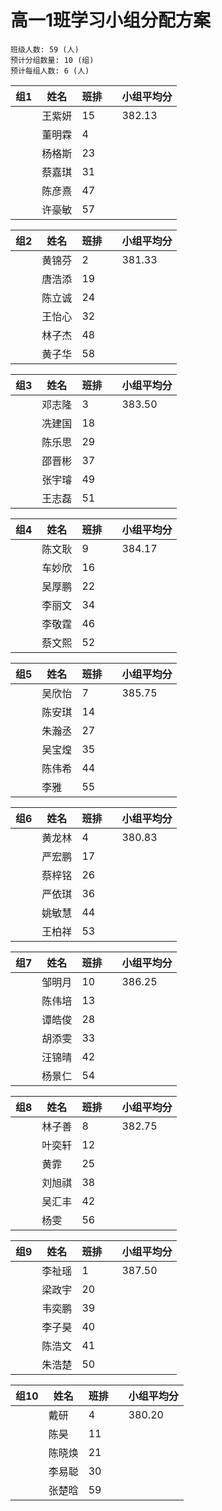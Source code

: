 # 高一1班学习小组分配方案

```
班级人数: 59 (人)
预计分组数量: 10 (组)
预计每组人数: 6 (人)
```

| 组1  | 姓名   | 班排 |      | 小组平均分 |
| ---- | ------ | ---- | ---- | ---------- |
|      | 王紫妍 | 15   |      | 382.13     |
|      | 董明霖 | 4    |      |            |
|      | 杨格斯 | 23   |      |            |
|      | 蔡嘉琪 | 31   |      |            |
|      | 陈彦熹 | 47   |      |            |
|      | 许豪敏 | 57   |      |            |

| 组2  | 姓名   | 班排 |      | 小组平均分 |
| ---- | ------ | ---- | ---- | ---------- |
|      | 黄锦芬 | 2    |      | 381.33     |
|      | 唐浩添 | 19   |      |            |
|      | 陈立诚 | 24   |      |            |
|      | 王怡心 | 32   |      |            |
|      | 林子杰 | 48   |      |            |
|      | 黄子华 | 58   |      |            |

| 组3  | 姓名   | 班排 |      | 小组平均分 |
| ---- | ------ | ---- | ---- | ---------- |
|      | 邓志隆 | 3    |      | 383.50     |
|      | 冼建国 | 18   |      |            |
|      | 陈乐思 | 29   |      |            |
|      | 邵晋彬 | 37   |      |            |
|      | 张宇璿 | 49   |      |            |
|      | 王志磊 | 51   |      |            |

| 组4  | 姓名   | 班排 |      | 小组平均分 |
| ---- | ------ | ---- | ---- | ---------- |
|      | 陈文耿 | 9    |      | 384.17     |
|      | 车妙欣 | 16   |      |            |
|      | 吴厚鹏 | 22   |      |            |
|      | 李丽文 | 34   |      |            |
|      | 李敬霆 | 46   |      |            |
|      | 蔡文熙 | 52   |      |            |

| 组5  | 姓名   | 班排 |      | 小组平均分 |
| ---- | ------ | ---- | ---- | ---------- |
|      | 吴欣怡 | 7    |      | 385.75     |
|      | 陈安琪 | 14   |      |            |
|      | 朱瀚丞 | 27   |      |            |
|      | 吴宝煌 | 35   |      |            |
|      | 陈伟希 | 44   |      |            |
|      | 李雅   | 55   |      |            |

| 组6  | 姓名   | 班排 |      | 小组平均分 |
| ---- | ------ | ---- | ---- | ---------- |
|      | 黄龙林 | 4    |      | 380.83     |
|      | 严宏鹏 | 17   |      |            |
|      | 蔡梓铭 | 26   |      |            |
|      | 严依琪 | 36   |      |            |
|      | 姚敏慧 | 44   |      |            |
|      | 王柏祥 | 53   |      |            |

| 组7  | 姓名   | 班排 |      | 小组平均分 |
| ---- | ------ | ---- | ---- | ---------- |
|      | 邹明月 | 10   |      | 386.25     |
|      | 陈伟培 | 13   |      |            |
|      | 谭皓俊 | 28   |      |            |
|      | 胡添雯 | 33   |      |            |
|      | 汪锦晴 | 42   |      |            |
|      | 杨景仁 | 54   |      |            |

| 组8  | 姓名   | 班排 |      | 小组平均分 |
| ---- | ------ | ---- | ---- | ---------- |
|      | 林子善 | 8    |      | 382.75     |
|      | 叶奕轩 | 12   |      |            |
|      | 黄霏   | 25   |      |            |
|      | 刘旭祺 | 38   |      |            |
|      | 吴汇丰 | 42   |      |            |
|      | 杨雯   | 56   |      |            |

| 组9  | 姓名   | 班排 |      | 小组平均分 |
| ---- | ------ | ---- | ---- | ---------- |
|      | 李祉瑶 | 1    |      | 387.50     |
|      | 梁政宇 | 20   |      |            |
|      | 韦奕鹏 | 39   |      |            |
|      | 李子昊 | 40   |      |            |
|      | 陈浩文 | 41   |      |            |
|      | 朱浩楚 | 50   |      |            |

| 组10 | 姓名   | 班排 |      | 小组平均分 |
| ---- | ------ | ---- | ---- | ---------- |
|      | 戴研   | 4    |      | 380.20     |
|      | 陈昊   | 11   |      |            |
|      | 陈晓焕 | 21   |      |            |
|      | 李易聪 | 30   |      |            |
|      | 张楚晗 | 59   |      |            |